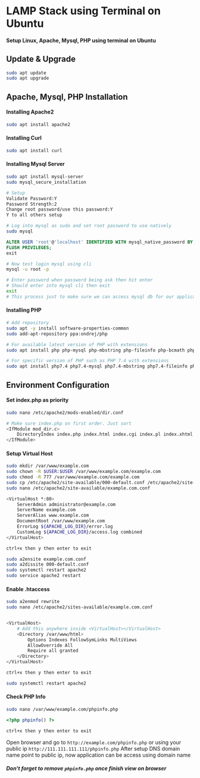 # LAMP Stack using Terminal on Ubuntu
#### Setup Linux, Apache, Mysql, PHP using terminal on Ubuntu

## Update & Upgrade
```bash
sudo apt update
sudo apt upgrade
```

## Apache, Mysql, PHP Installation
#### Installing Apache2
```bash
sudo apt install apache2
```
#### Installing Curl
```bash
sudo apt install curl
```
#### Installing Mysql Server
```bash
sudo apt install mysql-server
sudo mysql_secure_installation

# Setup
Validate Password:Y
Password Strength:2
Change root password/use this password:Y
Y to all others setup

# Log into mysql as sudo and set root password to use natively
sudo mysql
```
``` sql
ALTER USER 'root'@'localhost' IDENTIFIED WITH mysql_native_password BY 'password';
FLUSH PRIVILEGES;
exit
```
``` bash
# Now test login mysql using cli
mysql -u root -p

# Enter password when password being ask then hit enter
# Should enter into mysql cli then exit
exit
# This process just to make sure we can access mysql db for our application later
```
#### Installing PHP

```bash
# Add repository
sudo apt -y install software-properties-common
sudo add-apt-repository ppa:ondrej/php

# For available latest version of PHP with extensions
sudo apt install php php-mysql php-mbstring php-fileinfo php-bcmath php-dom php-xml

# For specific version of PHP such as PHP 7.4 with extensions
sudo apt install php7.4 php7.4-mysql php7.4-mbstring php7.4-fileinfo php7.4-bcmath php7.4-dom php7.4-xml
```

## Environment Configuration
#### Set index.php as priority
```bash
sudo nano /etc/apache2/mods-enabled/dir.conf

# Make sure index.php on first order. Just sort
<IfModule mod_dir.c>
	DirectoryIndex index.php index.html index.cgi index.pl index.xhtml index.htm
</IfModule>
```
#### Setup Virtual Host
```bash
sudo mkdir /var/www/example.com
sudo chown -R $USER:$USER /var/www/example.com/example.com
sudo chmod -R 777 /var/www/example.com/example.com
sudo cp /etc/apache2/site-available/000-default.conf /etc/apache2/site-available/example.com.conf
sudo nano /etc/apache2/site-available/example.com.conf

<VirtualHost *:80>
    ServerAdmin administrator@example.com
    ServerName example.com
    ServerAlias www.example.com
    DocumentRoot /var/www/example.com
    ErrorLog ${APACHE_LOG_DIR}/error.log
    CustomLog ${APACHE_LOG_DIR}/access.log combined
</VirtualHost>

ctrl+x then y then enter to exit

sudo a2ensite example.com.conf
sudo a2dissite 000-default.conf
sudo systemctl restart apache2
sudo service apache2 restart
```
#### Enable .htaccess
```bash
sudo a2enmod rewrite
sudo nano /etc/apache2/sites-available/example.com.conf


<VirtualHost>
	# Add this anywhere inside <VirtualHost></VirtualHost>
	<Directory /var/www/html>
		Options Indexes FollowSymLinks MultiViews
		AllowOverride All
		Require all granted
	</Directory>
</VirtualHost>

ctrl+x then y then enter to exit

sudo systemctl restart apache2
```
#### Check PHP Info
```bash
sudo nano /var/www/example.com/phpinfo.php
```
```php
<?php phpinfo() ?>
```
```bash
ctrl+x then y then enter to exit
```
Open browser and go to `http://example.com/phpinfo.php` or using your public ip `http://111.111.111.111/phpinfo.php`
After setup DNS domain name point to public ip, now application can be access using domain name
##### Don't forget to remove `phpinfo.php` once finish view on browser
